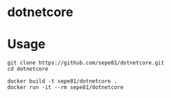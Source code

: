 # dotnetcore

# Usage

    git clone https://github.com/sepe81/dotnetcore.git
    cd dotnetcore

    docker build -t sepe81/dotnetcore .
    docker run -it --rm sepe81/dotnetcore
